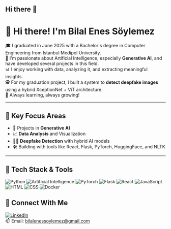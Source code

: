 ## Hi there 👋
# 👋 Hi there! I'm Bilal Enes Söylemez

🎓 I graduated in June 2025 with a Bachelor's degree in Computer Engineering from Istanbul Medipol University.  
🤖 I'm passionate about Artificial Intelligence, especially **Generative AI**, and have developed several projects in this field.  
📊 I enjoy working with data, analyzing it, and extracting meaningful insights.  
🕵️ For my graduation project, I built a system to **detect deepfake images** using a hybrid XceptionNet + ViT architecture.  
🚀 Always learning, always growing!

---

## 💼 Key Focus Areas

- 🤖 Projects in **Generative AI**  
- 📈 **Data Analysis** and Visualization  
- 🕵️‍♂️ **Deepfake Detection** with hybrid AI models  
- 🛠️ Building with tools like React, Flask, PyTorch, HuggingFace, and NLTK

---

## 🧰 Tech Stack & Tools

![Python](https://img.shields.io/badge/Python-3670A0?style=for-the-badge&logo=python&logoColor=ffdd54)
![Artificial Intelligence](https://img.shields.io/badge/AI-%F0%9F%A4%96-black?style=for-the-badge)
![PyTorch](https://img.shields.io/badge/PyTorch-ee4c2c?style=for-the-badge&logo=pytorch&logoColor=white)
![Flask](https://img.shields.io/badge/Flask-000000?style=for-the-badge&logo=flask&logoColor=white)
![React](https://img.shields.io/badge/React-20232A?style=for-the-badge&logo=react&logoColor=61DAFB)
![JavaScript](https://img.shields.io/badge/JavaScript-F7DF1E?style=for-the-badge&logo=javascript&logoColor=black)
![HTML](https://img.shields.io/badge/HTML5-E34F26?style=for-the-badge&logo=html5&logoColor=white)
![CSS](https://img.shields.io/badge/CSS3-1572B6?style=for-the-badge&logo=css3&logoColor=white)
![Docker](https://img.shields.io/badge/Docker-2496ED?style=for-the-badge&logo=docker&logoColor=white)


## 🔗 Connect With Me

[![LinkedIn](https://img.shields.io/badge/LinkedIn-blue?logo=linkedin&logoColor=white)](https://www.linkedin.com/in/bilalenessoylemez)  
📫 Email: bilalenessoylemez@gmail.com
